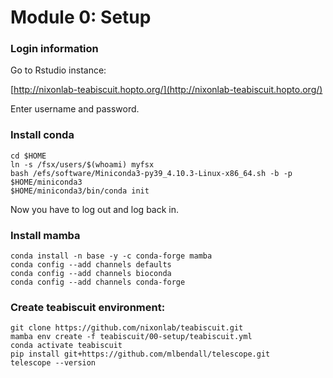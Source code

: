 # Module 0: Setup

### Login information

Go to Rstudio instance:

[http://nixonlab-teabiscuit.hopto.org/](http://nixonlab-teabiscuit.hopto.org/)

Enter username and password.


### Install conda

```
cd $HOME
ln -s /fsx/users/$(whoami) myfsx
bash /efs/software/Miniconda3-py39_4.10.3-Linux-x86_64.sh -b -p $HOME/miniconda3
$HOME/miniconda3/bin/conda init
```

Now you have to log out and log back in.

### Install mamba

```
conda install -n base -y -c conda-forge mamba
conda config --add channels defaults
conda config --add channels bioconda
conda config --add channels conda-forge
```

### Create teabiscuit environment:

```
git clone https://github.com/nixonlab/teabiscuit.git
mamba env create -f teabiscuit/00-setup/teabiscuit.yml
conda activate teabiscuit
pip install git+https://github.com/mlbendall/telescope.git
telescope --version
```


